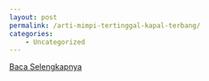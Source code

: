 ```yaml
---
layout: post
permalink: /arti-mimpi-tertinggal-kapal-terbang/
categories:
    - Uncategorized
---
```


[Baca Selengkapnya](/10)